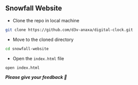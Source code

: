 ## Snowfall Website

- Clone the repo in local machine 

```sh
git clone https://github.com/d3v-anaxa/digital-clock.git
```

- Move to the cloned directory

```sh
cd snowfall-website
```
- Open the ```index.html``` file

```sh 
open index.html
```

***Please give your feedback  💓***